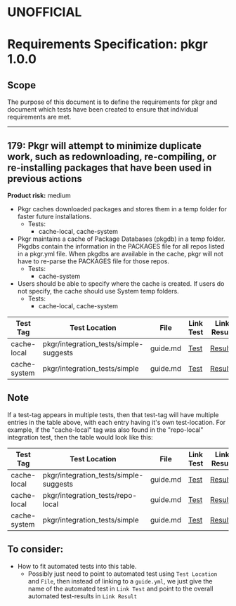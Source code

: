 # UNOFFICIAL
# Requirements Specification: pkgr 1.0.0

## Scope
The purpose of this document is to define the requirements for pkgr and document
which tests have been created to ensure that individual requirements are met.

---

## 179: Pkgr will attempt to minimize duplicate work, such as redownloading, re-compiling, or re-installing packages that have been used in previous actions

**Product risk:** medium

* Pkgr caches downloaded packages and stores them in a temp folder for faster future installations.
  * Tests:
    * cache-local, cache-system
* Pkgr maintains a cache of Package Databases (pkgdb) in a temp folder. Pkgdbs contain the information in the PACKAGES file for all repos listed in a pkgr.yml file. When pkgdbs are available in the cache, pkgr will not have to re-parse the PACKAGES file for those repos.
  * Tests:
    * cache-system
* Users should be able to specify where the cache is created. If users do not specify, the cache should use System temp folders.
  * Tests:
    * cache-local, cache-system

| Test Tag | Test Location | File | Link Test | Link Result |
| -------- | --------------| -----| --------- | ----------- |
| cache-local | pkgr/integration_tests/simple-suggests | guide.md | [Test](../simple-suggests/guide.md) | [Results](./simple-suggests/results.md) |
| cache-system | pkgr/integration_tests/simple | guide.md | [Test](../simple/guide.md) | [Results](./simple/results.md) |





## Note
If a test-tag appears in multiple tests, then that test-tag will have multiple entries in the table above, with each entry having it's own test-location. For example, if the "cache-local" tag was also found in the "repo-local" integration
test, then the table would look like this:

| Test Tag | Test Location | File | Link Test | Link Result |
| -------- | --------------| -----| --------- | ----------- |
| cache-local | pkgr/integration_tests/simple-suggests | guide.md | [Test](../simple-suggests/guide.md) | [Results](./simple-suggests/results.md) |
| cache-local | pkgr/integration_tests/repo-local | guide.md | [Test](../repo-local/guide.md) | [Results](./repo-local/results.md) |
| cache-system | pkgr/integration_tests/simple | guide.md | [Test](../simple/guide.md) | [Results](./simple/results.md) |


## To consider:
* How to fit automated tests into this table.
  - Possibly just need to point to automated test using `Test Location` and `File`, then instead of linking to a `guide.yml`, we just give the name of the automated test in `Link Test` and point to the overall automated test-results in `Link Result`
